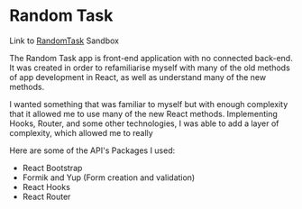 # Random Task

Link to [RandomTask](https://codesandbox.io/s/random-task-26xqk) Sandbox

The Random Task app is front-end application with no connected back-end. It was created in order to refamiliarise myself with many of the old methods of app development in React, as well as understand many of the new methods. 

I wanted something that was familiar to myself but with enough complexity that it allowed me to use many of the new React methods. Implementing Hooks, Router, and some other technologies, I was able to add a layer of complexity, which allowed me to really

Here are some of the API's Packages I used:
- React Bootstrap 
- Formik and Yup (Form creation and validation)
- React Hooks
- React Router 

